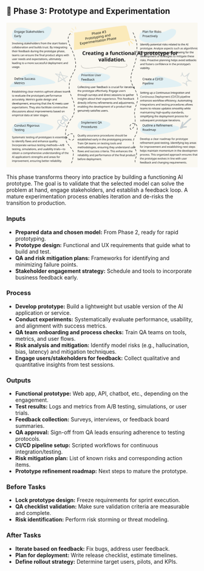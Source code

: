 ## 📍 Phase 3: Prototype and Experimentation

![ Phase 3 Overview](./images/Phase%203%20overview.svg)

This phase transforms theory into practice by building a functioning AI prototype. The goal is to validate that the selected model can solve the problem at hand, engage stakeholders, and establish a feedback loop. A mature experimentation process enables iteration and de-risks the transition to production.

### Inputs
- **Prepared data and chosen model:** From Phase 2, ready for rapid prototyping.
- **Prototype design:** Functional and UX requirements that guide what to build and test.
- **QA and risk mitigation plans:** Frameworks for identifying and minimizing failure points.
- **Stakeholder engagement strategy:** Schedule and tools to incorporate business feedback early.

### Process
- **Develop prototype:** Build a lightweight but usable version of the AI application or service.
- **Conduct experiments:** Systematically evaluate performance, usability, and alignment with success metrics.
- **QA team onboarding and process checks:** Train QA teams on tools, metrics, and user flows.
- **Risk analysis and mitigation:** Identify model risks (e.g., hallucination, bias, latency) and mitigation techniques.
- **Engage users/stakeholders for feedback:** Collect qualitative and quantitative insights from test sessions.

### Outputs
- **Functional prototype:** Web app, API, chatbot, etc., depending on the engagement.
- **Test results:** Logs and metrics from A/B testing, simulations, or user trials.
- **Feedback collection:** Surveys, interviews, or feedback board summaries.
- **QA approval:** Sign-off from QA leads ensuring adherence to testing protocols.
- **CI/CD pipeline setup:** Scripted workflows for continuous integration/testing.
- **Risk mitigation plan:** List of known risks and corresponding action items.
- **Prototype refinement roadmap:** Next steps to mature the prototype.

### Before Tasks
- **Lock prototype design:** Freeze requirements for sprint execution.
- **QA checklist validation:** Make sure validation criteria are measurable and complete.
- **Risk identification:** Perform risk storming or threat modeling.

### After Tasks
- **Iterate based on feedback:** Fix bugs, address user feedback.
- **Plan for deployment:** Write release checklist, estimate timelines.
- **Define rollout strategy:** Determine target users, pilots, and KPIs.
